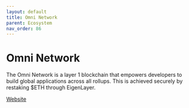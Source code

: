 ```yaml
---
layout: default
title: Omni Network
parent: Ecosystem
nav_order: 86
---
```

# Omni Network

The Omni Network is a layer 1 blockchain that empowers developers to build global applications across all rollups. This is achieved securely by restaking $ETH through EigenLayer.

[Website](https://omni.network)